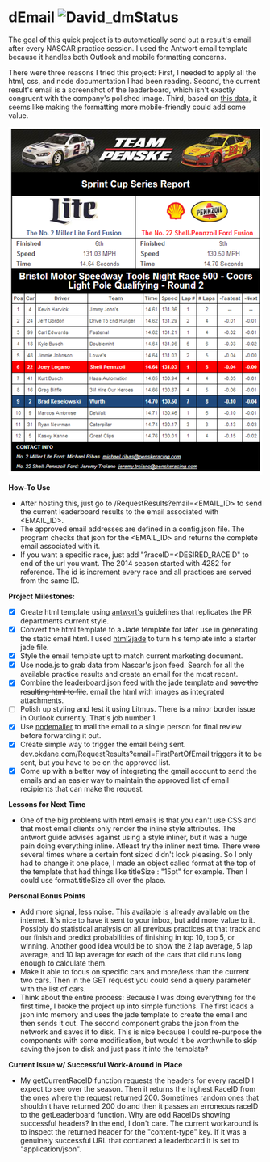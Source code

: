 dEmail ![David_dmStatus](https://david-dm.org/dfeagans/dEmail.png)
======

The goal of this quick project is to automatically send out a result's email after every NASCAR practice session. I used the Antwort email template because it handles both Outlook and mobile formatting concerns.

There were three reasons I tried this project: First, I needed to apply all the html, css, and node documentation I had been reading. Second, the current result's email is a screenshot of the leaderboard, which isn't exactly congruent with the company's polished image. Third, based on [this data](http://www.campaignmonitor.com/resources/will-it-work/email-clients/), it seems like making the formatting more mobile-friendly could add some value. 

![Resulting Email Screenshot](/images/screenshot_dEmail.png "Resulting Email")

**How-To Use**
- After hosting this, just go to <your domain>/RequestResults?email=<EMAIL_ID> to send the current leaderboard results to the email associated with <EMAIL_ID>.
- The approved email addresses are defined in a config.json file. The program checks that json for the <EMAIL_ID> and returns the complete email associated with it.
- If you want a specific race, just add "?raceID=<DESIRED_RACEID" to end of the url you want. The 2014 season started with 4282 for reference. The id is increment every race and all practices are served from the same ID.

**Project Milestones:**

- [X] Create html template using [antwort's](http://internations.github.io/antwort/) guidelines that replicates the PR departments current style. 
- [X] Convert the html template to a Jade template for later use in generating the static email html. I used [html2jade](http://html2jade.com/) to turn his template into a starter jade file.
- [X] Style the email template upt to match current marketing document.
- [X] Use node.js to grab data from Nascar's json feed. Search for all the available practice results and create an email for the most recent.
- [X] Combine the leaderboard.json feed with the jade template and ~~save the resulting html to file~~. email the html with images as integrated attachments.
- [ ] Polish up styling and test it using Litmus. There is a minor border issue in Outlook currently. That's job number 1.
- [X] Use [nodemailer](www.nodemailer.com) to mail the email to a single person for final review before forwarding it out.
- [X] Create simple way to trigger the email being sent. dev.okdane.com/RequestResults?email=FirstPartOfEmail triggers it to be sent, but you have to be on the approved list.
- [X] Come up with a better way of integrating the gmail account to send the emails and an easier way to maintain the approved list of email recipients that can make the request.

**Lessons for Next Time**
- One of the big problems with html emails is that you can't use CSS and that most email clients only render the inline style attributes. The antwort guide advises against using a style inliner, but it was a huge pain doing everything inline. Atleast try the inliner next time. There were several times where a certain font sized didn't look pleasing. So I only had to change it one place, I made an object called format at the top of the template that had things like titleSize : "15pt" for example. Then I could use format.titleSize all over the place.

**Personal Bonus Points**
- Add more signal, less noise. This available is already available on the internet. It's nice to have it sent to your inbox, but add more value to it. Possibly do statistical analysis on all previous practices at that track and our finish and predict probabilities of finishing in top 10, top 5, or winning. Another good idea would be to show the 2 lap average, 5 lap average, and 10 lap average for each of the cars that did runs long enough to calculate them.
- Make it able to focus on specific cars and more/less than the current two cars. Then in the GET request you could send a query parameter with the list of cars.
- Think about the entire process: Because I was doing everything for the first time, I broke the project up into simple functions. The first loads a json into memory and uses the jade template to create the email and then sends it out. The second component grabs the json from the network and saves it to disk. This is nice because I could re-purpose the components with some modification, but would it be worthwhile to skip saving the json to disk and just pass it into the template?

**Current Issue w/ Successful Work-Around in Place**
- My getCurrentRaceID function requests the headers for every raceID I expect to see over the season. Then it returns the highest RaceID from the ones where the request returned 200. Sometimes random ones that shouldn't have returned 200 do and then it passes an erroneous raceID to the getLeaderboard function. Why are odd RaceIDs showing successful headers? In the end, I don't care. The current workaround is to inspect the returned header for the "content-type" key. If it was a genuinely successful URL that contianed a leaderboard it is set to "application/json".
